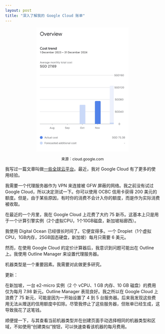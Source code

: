 ```yaml
---
layout: post
title: "深入了解我的 Google Cloud 账单"
---
```



<div style="text-align: center;">
    <img src="/assets/images/gcp/gcp.jpg" alt="gcp" width="300px" />
    <p style="font-size: 12px;">来源：cloud.google.com</p>
</div>

我写过一篇文章叫做[一些全球云平台](./cloud-platforms-zh)。最近，我对 Google Cloud 有了更多的使用经验。

我需要一个代理服务器作为 VPN 来连接被 GFW 屏蔽的网络。我之前没有试过 Google Cloud，所以决定测试一下。你可以使用 OCBC 信用卡获得 200 美元的额度。但是，由于某些原因，有时你的消费不会计入你的额度，而是作为实际消费被收取。

在最近的一个月里，我在 Google Cloud 上花费了大约 75 新币。这基本上只是用于一个计算引擎实例（2个虚拟CPU，1个10GB磁盘，新加坡裕廊西）。

我使用 Digital Ocean 已经很长时间了。它便宜得多。一个 Droplet（1个虚拟CPU，1GB内存，25GB固态硬盘，新加坡）每月只需要 6 美元。

然而，在使用 Google Cloud 的定价计算器后，我意识到问题可能出在 Outline 上。我使用 Outline Manager 来设置代理服务器。

机器类型是一个重要因素。我需要对此做更多研究。

更新：

在新加坡，一台 e2-micro 实例（2 个 vCPU、1 GB 内存、10 GB 磁盘）的费用仅为每月 7.98 新元。Outline Manager 表现良好。我之所以在 Google Cloud 上浪费了 75 新元，可能是因为一开始设置了 4 到 5 台服务器。后来我发现这些费用无法从赠送的信用额度中扣除。尽管我停止了这些服务器，但账单已经生成，这导致我花了这笔钱。

顺便提一下，与其查看当前机器类型并在创建页面手动选择相同的机器类型和区域，不如使用“创建类似”按钮，可以快速查看该机器的每月费用。

